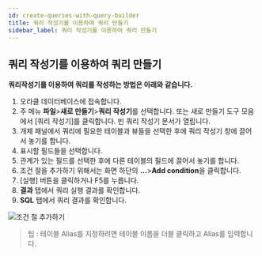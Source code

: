 ```yaml
---
id: create-queries-with-query-builder
title: 쿼리 작성기를 이용하여 쿼리 만들기
sidebar_label: 쿼리 작성기를 이용하여 쿼리 만들기
---
```


## 쿼리 작성기를 이용하여 쿼리 만들기

**쿼리작성기를 이용하여 쿼리를 작성하는 방법은 아래와 같습니다.**

1. 오라클 데이터베이스에 접속합니다.
2. 주 메뉴 **파일**>**새로 만들기**>**쿼리 작성기**를 선택합니다. 또는 새로 만들기 도구 모음에서 [쿼리 작성기]를 클릭합니다. 빈 쿼리 작성기 문서가 열립니다.
3. 개체 패널에서 쿼리에 필요한 테이블과 뷰들을 선택한 후에 쿼리 작성기 창에 끌어서 놓기를 합니다.
4. 표시할 필드들을 선택합니다.
5. 관계가 있는 필드를 선택한 후에 다른 테이블의 필드에 끌어서 놓기를 합니다.
6. 조건 절을 추가하기 위해서는 화면 하단의 **...**>**Add condition**을 클릭합니다.
7. [실행] 버튼을 클릭하거나 F5를 누릅니다.
8. **결과** 탭에서 쿼리 실행 결과를 확인합니다.
9. **SQL** 탭에서 쿼리 결과를 확인합니다.

![조건 절 추가하기](https://s3.ap-northeast-2.amazonaws.com/sqlgate-manual-content/90AF8092E51FB9C698A440CE667735B0.jpg)

> 팁 : 테이블 Alias를 지정하려면 테이블 이름을 더블 클릭하고 Alias를 입력합니다.
